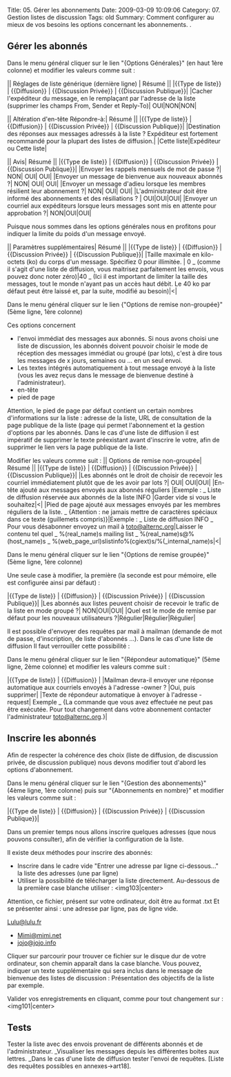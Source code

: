 Title: 05. Gérer les abonnements 
Date: 2009-03-09 10:09:06
Category: 07. Gestion listes de discussion
Tags: old
Summary: Comment configurer au mieux de vos besoins les options concernant les abonnements. . 

## Gérer les abonnés

Dans le menu général cliquer sur le lien "{Options Générales}" (en haut 1ère colonne) et modifier les valeurs comme suit :

|| Réglages de liste générique (dernière ligne) | Résumé ||
|{{Type de liste}} |	{{Diffusion}} |	{{Discussion Privée}} | {{Discussion Publique}}|
|Cacher l'expéditeur du message, en le remplaçant par l'adresse de la liste (supprimer les champs From, Sender et Reply-To)| OUI|NON|NON|

|| Altération d'en-tête Répondre-à:| Résumé ||
|{{Type de liste}} |	{{Diffusion}} |	{{Discussion Privée}} | {{Discussion Publique}}|
|Destination des réponses aux messages adressés à la liste ? Expéditeur est fortement recommandé pour la plupart des listes de diffusion.| |Cette liste|Expéditeur ou Cette liste|

|| Avis| Résumé ||
|{{Type de liste}} |	{{Diffusion}} |	{{Discussion Privée}} | {{Discussion Publique}}|
|Envoyer les rappels mensuels de mot de passe ?| NON| OUI| OUI|
|Envoyer un message de bienvenue aux nouveaux abonnés ?| NON| OUI| OUI|
|Envoyer un message d'adieu lorsque les membres résilient leur abonnement ?| NON| OUI| OUI|
|L'administrateur doit être informé des abonnements et des résiliations ? | OUI|OUI|OUI|
|Envoyer un courriel aux expéditeurs lorsque leurs messages sont mis en attente pour approbation ?| NON|OUI|OUI|

Puisque nous sommes dans les options générales nous en profitons pour indiquer la limite du poids d'un message envoyé.

|| Paramètres supplémentaires| Résumé ||
|{{Type de liste}} |	{{Diffusion}} |	{{Discussion Privée}} | {{Discussion Publique}}|
|Taille maximale en kilo-octets (ko) du corps d'un message. Spécifiez 0 pour illimitée. | 0
_ (comme il s'agit d'une liste de diffusion, vous maitrisez parfaitement les envois, vous pouvez donc noter zéro)|40
_ (Ici il est important de limiter la taille des messages, tout le monde n'ayant pas un accès haut débit. Le 40 ko par défaut peut être laissé et, par la suite, modifié au besoin)|<|

Dans le menu général cliquer sur le lien {"Options de remise non-groupée}" (5ème ligne, 1ère colonne) 

Ces options concernent

  -  l'envoi immédiat des messages aux abonnés. Si nous avons choisi une liste de discussion, les abonnés doivent pouvoir choisir le mode de réception des messages immédiat ou groupé (par lots), c'est à dire tous les messages de x jours, semaines ou ... en un seul envoi.
  -  Les textes intégrés automatiquement à tout message envoyé à la liste (vous les avez reçus dans le message de bienvenue destiné à l'administrateur).
  - en-tête
  - pied de page

Attention, le pied de page par défaut contient un certain nombres d'informations sur la liste : adresse de la liste, URL de consultation de la page publique de la liste (page qui permet l'abonnement et la gestion d'options par les abonnés. Dans le cas d'une liste de diffusion il est impératif de supprimer le texte préexistant avant d'inscrire le votre, afin de supprimer le lien vers la page publique de la liste.

Modifier les valeurs comme suit :
|| Options de remise non-groupée| Résumé ||
|{{Type de liste}} |	{{Diffusion}} |	{{Discussion Privée}} | {{Discussion Publique}}|
|Les abonnés ont le droit de choisir de recevoir les courriel immédiatement plutôt que de les avoir par lots ?| OUI| OUI|OUI|
|En-tête ajouté aux messages envoyés aux abonnés réguliers |Exemple :
_ Liste de diffusion réservée aux abonnés de la liste INFO |Garder vide si vous le souhaitez|<|
|Pied de page ajouté aux messages envoyés par les membres réguliers de la liste.
_ {Attention : ne jamais mettre de caractères spéciaux dans ce texte (guillemets compris)}|Exemple :
_ Liste de diffusion INFO
_ Pour vous désabonner envoyez un mail à toto@alternc.org|Laisser le contenu  tel quel
_ %(real_name)s mailing list
_ %(real_name)s@%(host_name)s
_ %(web_page_url)slistinfo%(cgiext)s/%(_internal_name)s|<|

Dans le menu général cliquer sur le lien "{Options de remise groupée}" (5ème ligne, 1ère colonne) 

Une seule case à modifier, la première (la seconde est pour mémoire, elle est configurée ainsi par défaut) :

|{{Type de liste}} |	{{Diffusion}} |	{{Discussion Privée}} | {{Discussion Publique}}|
|Les abonnés aux listes peuvent choisir de recevoir le trafic de la liste en mode groupé ?| NON|OUI|OUI|
|Quel est le mode de remise par défaut pour les nouveaux utilisateurs ?|Régulier|Régulier|Régulier|

Il est possible d'envoyer des requêtes par mail à mailman (demande de mot de passe, d'inscription, de liste d'abonnés ...). Dans le cas d'une liste de diffusion Il faut verrouiller cette possibilité :

Dans le menu général cliquer sur le lien "{Répondeur automatique}" (5ème ligne, 2ème colonne) et modifier les valeurs comme suit :

|{{Type de liste}} |	{{Diffusion}} |
|Mailman devra-il envoyer une réponse automatique aux courriels envoyés à l'adresse -owner ? |Oui, puis supprimer|
|Texte de répondeur automatique à envoyer à l'adresse -request|
Exemple
_ {La commande que vous avez effectuée ne peut pas être exécutée.
Pour tout changement dans votre abonnement contacter l'administrateur 
toto@alternc.org.}|


## Inscrire les abonnés

Afin de respecter la cohérence des choix (liste de diffusion, de discussion privée, de discussion publique) nous devons modifier tout d'abord les options d'abonnement.

Dans le menu général cliquer sur le lien "{Gestion des abonnements}" (4ème ligne, 1ère colonne) puis sur "{Abonnements en nombre}" et modifier les valeurs comme suit :

|{{Type de liste}} |	{{Diffusion}} |	{{Discussion Privée}} | {{Discussion Publique}}|

Dans un premier temps nous allons inscrire quelques adresses (que nous pouvons consulter), afin de vérifier la configuration de la liste.

Il existe deux méthodes pour inscrire des abonnés:

  - Inscrire dans le cadre  vide "Entrer une adresse par ligne ci-dessous..." la liste des adresses (une par ligne)
  - Utiliser la possibilité de télécharger la liste directement. Au-dessous de la première case blanche utiliser : 
<img103|center>

Attention, ce fichier, présent sur votre ordinateur, doit être au format .txt
Et se présenter ainsi : une adresse par ligne, pas de ligne vide.

Lulu@lulu.fr
  - Mimi@mimi.net
  - jojo@jojo.info

Cliquer sur parcourir pour trouver ce fichier sur le disque dur de votre ordinateur, son chemin apparaît dans la case blanche.
Vous pouvez, indiquer un texte supplémentaire qui sera inclus dans le message de bienvenue des listes de discussion : Présentation des objectifs de la liste par exemple.

Valider vos enregistrements en cliquant, comme pour tout changement sur :
<img101|center>

## Tests

Tester la liste avec des envois provenant de différents abonnés et de l'administrateur.
_Visualiser les messages depuis les différentes boites aux lettres.
_Dans le cas d'une liste de diffusion tester l'envoi de requêtes. [Liste des requêtes possibles en annexes->art18].
